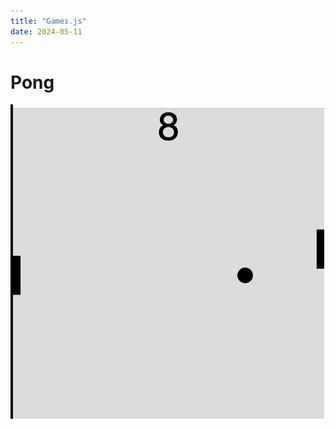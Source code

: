 ```yaml
---
title: "Games.js"
date: 2024-05-11
---
```


# Pong

![Image of pong running](/_posts/Images/Pong.jpg)